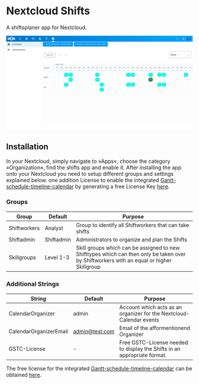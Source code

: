 # Nextcloud Shifts

A shiftsplaner app for Nextcloud.


![](docs/frontpage.png)


## Installation

In your Nextcloud, simply navigate to »Apps«, choose the category »Organization«, find the shifts app and enable it. After installing the app onto your Nextcloud you need to setup different groups and settings explained below. one addition License to enable the integrated  [Gantt-schedule-timeline-calendar](https://github.com/neuronetio/gantt-schedule-timeline-calendar) by generating a free License Key [here](https://gstc.neuronet.io/free-key/).

### Groups 

| Group | Default | Purpose |
|---|---|---|
| Shiftworkers | Analyst | Group to identify all Shiftworkers that can take shifts |
| Shiftadmin | Shiftadmin | Administrators to organize and plan the Shifts |
| Skillgroups | Level 1-3 | Skill groups which can be assigned to new Shifttypes which can then only be taken over by Shiftworkers with an equal or higher Skillgroup |

### Additional Strings

| String | Default | Purpose |
|---|---|---|
| CalendarOrganizer | admin | Account which acts as an organizer for the Nextcloud-Calendar events |
| CalendarOrganizerEmail | admin@test.com | Email of the afformentionend Organizer |
| GSTC-License | - | Free GSTC-License needed to display the Shifts in an appropriate format. | 

The free license for the integrated  [Gantt-schedule-timeline-calendar](https://github.com/neuronetio/gantt-schedule-timeline-calendar) can be obtained [here](https://gstc.neuronet.io/free-key/).
